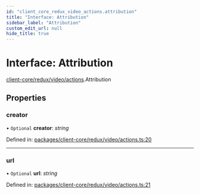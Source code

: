 ```yaml
---
id: "client_core_redux_video_actions.attribution"
title: "Interface: Attribution"
sidebar_label: "Attribution"
custom_edit_url: null
hide_title: true
---
```


# Interface: Attribution

[client-core/redux/video/actions](../modules/client_core_redux_video_actions.md).Attribution

## Properties

### creator

• `Optional` **creator**: *string*

Defined in: [packages/client-core/redux/video/actions.ts:20](https://github.com/xr3ngine/xr3ngine/blob/5c3dcaef1/packages/client-core/redux/video/actions.ts#L20)

___

### url

• `Optional` **url**: *string*

Defined in: [packages/client-core/redux/video/actions.ts:21](https://github.com/xr3ngine/xr3ngine/blob/5c3dcaef1/packages/client-core/redux/video/actions.ts#L21)
